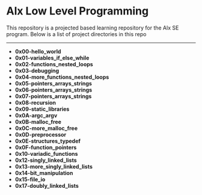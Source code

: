 # Alx Low Level Programming
This repository is a projected based learning repository for the Alx SE program.
Below is a list of project directories in this repo

---
- **0x00-hello_world**
- **0x01-variables_if_else_while**
- **0x02-functions_nested_loops**
- **0x03-debugging**
- **0x04-more_functions_nested_loops**
- **0x05-pointers_arrays_strings**
- **0x06-pointers_arrays_strings**
- **0x07-pointers_arrays_strings**
- **0x08-recursion**
- **0x09-static_libraries**
- **0x0A-argc_argv**
- **0x0B-malloc_free**
- **0x0C-more_malloc_free**
- **0x0D-preprocessor**
- **0x0E-structures_typedef**
- **0x0F-function_pointers**
- **0x10-variadic_functions**
- **0x12-singly_linked_lists**
- **0x13-more_singly_linked_lists**
- **0x14-bit_manipulation**
- **0x15-file_io**
- **0x17-doubly_linked_lists**
